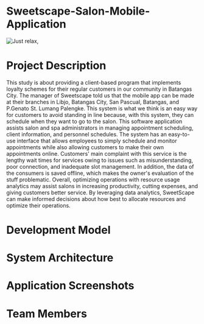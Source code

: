 # Sweetscape-Salon-Mobile-Application

![Just relax,](https://github.com/kryxsofiaengay/Sweetscape-Salon-Mobile-Application/assets/114215096/3168c068-6e32-4799-a7ae-4ce9c04dd383)

# Project Description
<p>This study is about providing a client-based program that implements loyalty schemes for their regular customers in our community in Batangas City. The manager of Sweetscape told us that the mobile app can be made at their branches in Libjo, Batangas City, San Pascual, Batangas, and P.Genato St. Lumang Palengke. This system is what we think is an easy way for customers to avoid standing in line because, with this system, they can schedule when they want to go to the salon. This software application assists salon and spa administrators in managing appointment scheduling, client information, and personnel schedules. The system has an easy-to-use interface that allows employees to simply schedule and monitor appointments while also allowing customers to make their own appointments online. Customers' main complaint with this service is the lengthy wait times for services owing to issues such as misunderstanding, poor connection, and inadequate slot management. In addition, the data of the consumers is saved offline, which makes the owner's evaluation of the stuff problematic. Overall, optimizing operations with resource usage analytics may assist salons in increasing productivity, cutting expenses, and giving customers better service. By leveraging data analytics, SweetScape can make informed decisions about how best to allocate resources and optimize their operations.</p>

# Development Model

# System Architecture

# Application Screenshots

# Team Members


